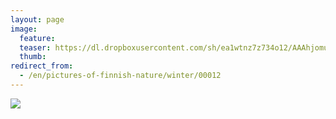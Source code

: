 ```yaml
---
layout: page
image:
  feature:
  teaser: https://dl.dropboxusercontent.com/sh/ea1wtnz7z734o12/AAAhjomuhPSkBXLWF1nQzabPa/luontokuvat/talvi/IMG30070-245px.jpg
  thumb:
redirect_from:
  - /en/pictures-of-finnish-nature/winter/00012
---
```


[![](https://dl.dropboxusercontent.com/sh/ea1wtnz7z734o12/AABn21Rz8mr9rQJ1-QBzYEAca/luontokuvat/talvi/IMG30070-800px.jpg)](https://dl.dropboxusercontent.com/sh/ea1wtnz7z734o12/AADEwe3DUEoZnG44Svt_sENWa/luontokuvat/talvi/IMG30070.jpg)
